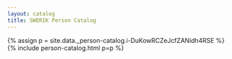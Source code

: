 ```yaml
---
layout: catalog
title: SWERIK Person Catalog
---
```

{% assign p = site.data._person-catalog.i-DuKowRCZeJcfZANidh4RSE %}
{% include person-catalog.html p=p %}

